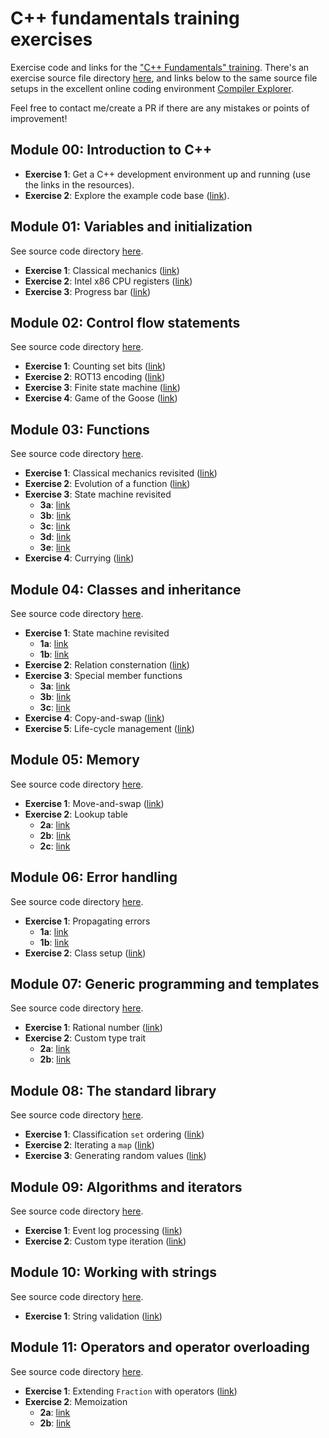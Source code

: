 # C++ fundamentals training exercises

Exercise code and links for the ["C++ Fundamentals" training](https://www.hightechinstitute.nl/courses/c-fundamentals/).
There's an exercise source file directory [here](code/), and links below to the same source file setups in the excellent online coding environment [Compiler Explorer](https://www.godbolt.org/).

Feel free to contact me/create a PR if there are any mistakes or points of improvement!

## Module 00: Introduction to C++

- **Exercise 1**: Get a C++ development environment up and running (use the links in the resources).
- **Exercise 2**: Explore the example code base ([link](https://github.com/krisvanrens/master-mind)).

## Module 01: Variables and initialization

See source code directory [here](code/module_01/).

- **Exercise 1**: Classical mechanics ([link](https://www.godbolt.org/z/sKh7cna4v))
- **Exercise 2**: Intel x86 CPU registers ([link](https://www.godbolt.org/z/78Enn377o))
- **Exercise 3**: Progress bar ([link](https://www.godbolt.org/z/vbn4Pzx56))

## Module 02: Control flow statements

See source code directory [here](code/module_02/).

- **Exercise 1**: Counting set bits ([link](https://www.godbolt.org/z/osEvaWe81))
- **Exercise 2**: ROT13 encoding ([link](https://www.godbolt.org/z/EexWGshsn))
- **Exercise 3**: Finite state machine ([link](https://www.godbolt.org/z/e54xcf94d))
- **Exercise 4**: Game of the Goose ([link](https://www.godbolt.org/z/s9dPK9nYj))

## Module 03: Functions

See source code directory [here](code/module_03/).

- **Exercise 1**: Classical mechanics revisited ([link](https://www.godbolt.org/z/djd94oqf7))
- **Exercise 2**: Evolution of a function ([link](https://www.godbolt.org/z/xoz3e31fa))
- **Exercise 3**: State machine revisited
  - **3a**: [link](https://www.godbolt.org/z/czrdMz5h5)
  - **3b**: [link](https://www.godbolt.org/z/Wb7KxaWfr)
  - **3c**: [link](https://www.godbolt.org/z/9xjMjjT89)
  - **3d**: [link](https://www.godbolt.org/z/MME1vaqdx)
  - **3e**: [link](https://www.godbolt.org/z/bj15cP33z)
- **Exercise 4**: Currying ([link](https://www.godbolt.org/z/Yfdbev54h))

## Module 04: Classes and inheritance

See source code directory [here](code/module_04/).

- **Exercise 1**: State machine revisited
  - **1a**: [link](https://www.godbolt.org/z/3s8q4b1dW)
  - **1b**: [link](https://www.godbolt.org/z/jKvMM5jaa)
- **Exercise 2**: Relation consternation ([link](https://www.godbolt.org/z/jKvMM5jaa))
- **Exercise 3**: Special member functions
  - **3a**: [link](https://www.godbolt.org/z/66eefjGWz)
  - **3b**: [link](https://www.godbolt.org/z/Y9ojvq4zs)
  - **3c**: [link](https://www.godbolt.org/z/5hbnfb465)
- **Exercise 4**: Copy-and-swap ([link](https://www.godbolt.org/z/95josxa4n))
- **Exercise 5**: Life-cycle management ([link](https://www.godbolt.org/z/7WxWE3vaK))

## Module 05: Memory

See source code directory [here](code/module_05/).

- **Exercise 1**: Move-and-swap ([link](https://www.godbolt.org/z/Pjb71sv53))
- **Exercise 2**: Lookup table
  - **2a**: [link](https://www.godbolt.org/z/MY6M9d9W8)
  - **2b**: [link](https://www.godbolt.org/z/j7GbMPW97)
  - **2c**: [link](https://www.godbolt.org/z/EM3TK8oEd)

## Module 06: Error handling

See source code directory [here](code/module_06/).

- **Exercise 1**: Propagating errors
  - **1a**: [link](https://www.godbolt.org/z/xG6orhssM)
  - **1b**: [link](https://www.godbolt.org/z/z7nYnGY63)
- **Exercise 2**: Class setup ([link](https://www.godbolt.org/z/4d6szfeWh))

## Module 07: Generic programming and templates

See source code directory [here](code/module_07/).

- **Exercise 1**: Rational number ([link](https://www.godbolt.org/z/qfbPYvxxq))
- **Exercise 2**: Custom type trait
  - **2a**: [link](https://www.godbolt.org/z/nhTjWoeTf)
  - **2b**: [link](https://www.godbolt.org/z/19T8ThGfb)

## Module 08: The standard library

See source code directory [here](code/module_08/).

- **Exercise 1**: Classification `set` ordering ([link](https://www.godbolt.org/z/MW5xhEnP5))
- **Exercise 2**: Iterating a `map` ([link](https://www.godbolt.org/z/94oGd376n))
- **Exercise 3**: Generating random values ([link](https://www.godbolt.org/z/aKM49svsx))

## Module 09: Algorithms and iterators

See source code directory [here](code/module_09/).

- **Exercise 1**: Event log processing ([link](https://www.godbolt.org/z/Y49c347xE))
- **Exercise 2**: Custom type iteration ([link](https://www.godbolt.org/z/6GThvY91T))

## Module 10: Working with strings

See source code directory [here](code/module_10/).

- **Exercise 1**: String validation ([link](https://www.godbolt.org/z/abjKr1YzG))

## Module 11: Operators and operator overloading

See source code directory [here](code/module_11/).

- **Exercise 1**: Extending `Fraction` with operators ([link](https://www.godbolt.org/z/1xa5fc9qc))
- **Exercise 2**: Memoization
  - **2a**: [link](https://www.godbolt.org/z/Wjv8v6E5P)
  - **2b**: [link](https://www.godbolt.org/z/c6117E9P7)
